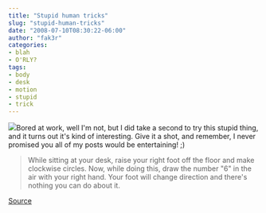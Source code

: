 ```yaml
---
title: "Stupid human tricks"
slug: "stupid-human-tricks"
date: "2008-07-10T08:30:22-06:00"
author: "fak3r"
categories:
- blah
- O'RLY?
tags:
- body
- desk
- motion
- stupid
- trick
---
```


[![](http://www.fak3r.com/wp-content/uploads/2008/09/question_dropshade.png)](http://www.fak3r.com/wp-content/uploads/2008/09/question_dropshade.png)Bored at work, well I'm not, but I did take a second to try this stupid thing, and it turns out it's kind of interesting.  Give it a shot, and remember, I never promised you all of my posts would be entertaining! ;)


> While sitting at your desk, raise your right foot off the floor and make clockwise circles.  Now, while doing this, draw the number "6" in the air with your right hand.  Your foot will change direction and there's nothing you can do about it.


[Source](http://www.jeffbridges.com/images/somethingtodo1.gif)
